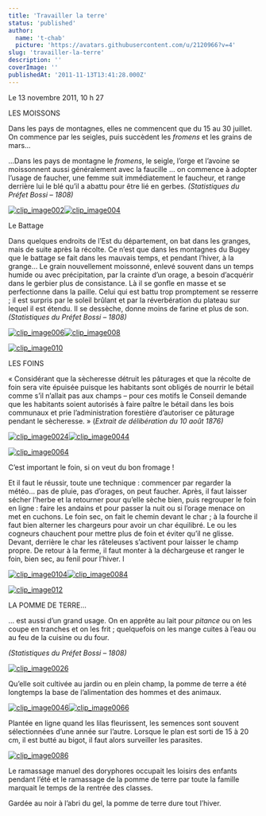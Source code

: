 ```yaml
---
title: 'Travailler la terre'
status: 'published'
author:
  name: 't-chab'
  picture: 'https://avatars.githubusercontent.com/u/2120966?v=4'
slug: 'travailler-la-terre'
description: ''
coverImage: ''
publishedAt: '2011-11-13T13:41:28.000Z'
---
```


Le 13 novembre 2011, 10 h 27  

LES MOISSONS

Dans les pays de montagnes, elles ne commencent que du 15 au 30 juillet. On commence par les seigles, puis succèdent les *fromens* et les grains de mars…

…Dans les pays de montagne le *fromens*, le seigle, l’orge et l’avoine se moissonnent aussi généralement avec la faucille … on commence à adopter l’usage de faucher, une femme suit immédiatement le faucheur, et range derrière lui le blé qu’il a abattu pour être lié en gerbes. *(Statistiques du Préfet Bossi – 1808)*

[![clip_image002](https://beguelins.net/blog/public/Windows-Live-Writer/85de6aeade0c_139E9/clip_image002_thumb.jpg "clip_image002")](https://beguelins.net/blog/public/Windows-Live-Writer/85de6aeade0c_139E9/clip_image002_2.jpg)[![clip_image004](https://beguelins.net/blog/public/Windows-Live-Writer/85de6aeade0c_139E9/clip_image004_thumb.jpg "clip_image004")](https://beguelins.net/blog/public/Windows-Live-Writer/85de6aeade0c_139E9/clip_image004_2.jpg)

Le Battage

Dans quelques endroits de l’Est du département, on bat dans les granges, mais de suite après la récolte. Ce n’est que dans les montagnes du Bugey que le battage se fait dans les mauvais temps, et pendant l’hiver, à la grange… Le grain nouvellement moissonné, enlevé souvent dans un temps humide ou avec précipitation, par la crainte d’un orage, a besoin d’acquérir dans le gerbier plus de consistance. Là il se gonfle en masse et se perfectionne dans la paille. Celui qui est battu trop promptement se resserre ; il est surpris par le soleil brûlant et par la réverbération du plateau sur lequel il est étendu. Il se dessèche, donne moins de farine et plus de son. *(Statistiques du Préfet Bossi – 1808)*

[![clip_image006](https://beguelins.net/blog/public/Windows-Live-Writer/85de6aeade0c_139E9/clip_image006_thumb.jpg "clip_image006")](https://beguelins.net/blog/public/Windows-Live-Writer/85de6aeade0c_139E9/clip_image006_2.jpg)[![clip_image008](https://beguelins.net/blog/public/Windows-Live-Writer/85de6aeade0c_139E9/clip_image008_thumb.jpg "clip_image008")](https://beguelins.net/blog/public/Windows-Live-Writer/85de6aeade0c_139E9/clip_image008_2.jpg)

[![clip_image010](https://beguelins.net/blog/public/Windows-Live-Writer/85de6aeade0c_139E9/clip_image010_thumb.jpg "clip_image010")](https://beguelins.net/blog/public/Windows-Live-Writer/85de6aeade0c_139E9/clip_image010_2.jpg)

LES FOINS

« Considérant que la sècheresse détruit les pâturages et que la récolte de foin sera vite épuisée puisque les habitants sont obligés de nourrir le bétail comme s’il n’allait pas aux champs – pour ces motifs le Conseil demande que les habitants soient autorisés à faire paître le bétail dans les bois communaux et prie l’administration forestière d’autoriser ce pâturage pendant le sècheresse. » (*Extrait de délibération du 10 août 1876)*

[![clip_image0024](https://beguelins.net/blog/public/Windows-Live-Writer/85de6aeade0c_139E9/clip_image002_4__thumb.jpg "clip_image002[4]")](https://beguelins.net/blog/public/Windows-Live-Writer/85de6aeade0c_139E9/clip_image002_4_.jpg)[![clip_image0044](https://beguelins.net/blog/public/Windows-Live-Writer/85de6aeade0c_139E9/clip_image004_4__thumb.jpg "clip_image004[4]")](https://beguelins.net/blog/public/Windows-Live-Writer/85de6aeade0c_139E9/clip_image004_4_.jpg)

[![clip_image0064](https://beguelins.net/blog/public/Windows-Live-Writer/85de6aeade0c_139E9/clip_image006_4__thumb.jpg "clip_image006[4]")](https://beguelins.net/blog/public/Windows-Live-Writer/85de6aeade0c_139E9/clip_image006_4_.jpg)

C’est important le foin, si on veut du bon fromage !

Et il faut le réussir, toute une technique : commencer par regarder la météo… pas de pluie, pas d’orages, on peut faucher. Après, il faut laisser sécher l’herbe et la retourner pour qu’elle sèche bien, puis regrouper le foin en ligne : faire les andains et pour passer la nuit ou si l’orage menace on met en cuchons. Le foin sec, on fait le chemin devant le char ; à la fourche il faut bien alterner les chargeurs pour avoir un char équilibré. Le ou les cogneurs chauchent pour mettre plus de foin et éviter qu’il ne glisse. Devant, derrière le char les râteleuses s’activent pour laisser le champ propre. De retour à la ferme, il faut monter à la déchargeuse et ranger le foin, bien sec, au fenil pour l’hiver. l

[![clip_image0104](https://beguelins.net/blog/public/Windows-Live-Writer/85de6aeade0c_139E9/clip_image010_4__thumb.jpg "clip_image010[4]")](https://beguelins.net/blog/public/Windows-Live-Writer/85de6aeade0c_139E9/clip_image010_4_.jpg)[![clip_image0084](https://beguelins.net/blog/public/Windows-Live-Writer/85de6aeade0c_139E9/clip_image008_4__thumb.jpg "clip_image008[4]")](https://beguelins.net/blog/public/Windows-Live-Writer/85de6aeade0c_139E9/clip_image008_4_.jpg)

[![clip_image012](https://beguelins.net/blog/public/Windows-Live-Writer/85de6aeade0c_139E9/clip_image012_thumb.jpg "clip_image012")](https://beguelins.net/blog/public/Windows-Live-Writer/85de6aeade0c_139E9/clip_image012_2.jpg)

LA POMME DE TERRE…

… est aussi d’un grand usage. On en apprête au lait pour *pitance* ou on les coupe en tranches et on les frit ; quelquefois on les mange cuites à l’eau ou au feu de la cuisine ou du four.

*(Statistiques du Préfet Bossi – 1808)*

[![clip_image0026](https://beguelins.net/blog/public/Windows-Live-Writer/85de6aeade0c_139E9/clip_image002_6__thumb.jpg "clip_image002[6]")](https://beguelins.net/blog/public/Windows-Live-Writer/85de6aeade0c_139E9/clip_image002_6_.jpg)

Qu’elle soit cultivée au jardin ou en plein champ, la pomme de terre a été longtemps la base de l’alimentation des hommes et des animaux.

[![clip_image0046](https://beguelins.net/blog/public/Windows-Live-Writer/85de6aeade0c_139E9/clip_image004_6__thumb.jpg "clip_image004[6]")](https://beguelins.net/blog/public/Windows-Live-Writer/85de6aeade0c_139E9/clip_image004_6_.jpg)[![clip_image0066](https://beguelins.net/blog/public/Windows-Live-Writer/85de6aeade0c_139E9/clip_image006_6__thumb.jpg "clip_image006[6]")](https://beguelins.net/blog/public/Windows-Live-Writer/85de6aeade0c_139E9/clip_image006_6_.jpg)

Plantée en ligne quand les lilas fleurissent, les semences sont souvent sélectionnées d’une année sur l’autre. Lorsque le plan est sorti de 15 à 20 cm, il est butté au bigot, il faut alors surveiller les parasites.

[![clip_image0086](https://beguelins.net/blog/public/Windows-Live-Writer/85de6aeade0c_139E9/clip_image008_6__thumb.jpg "clip_image008[6]")](https://beguelins.net/blog/public/Windows-Live-Writer/85de6aeade0c_139E9/clip_image008_6_.jpg)

Le ramassage manuel des doryphores occupait les loisirs des enfants pendant l’été et le ramassage de la pomme de terre par toute la famille marquait le temps de la rentrée des classes.

Gardée au noir à l’abri du gel, la pomme de terre dure tout l’hiver.